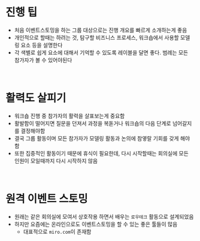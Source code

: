 # 진행 팁

- 처음 이벤트스토밍을 하는 그룹 대상으로는 진행 개요를 빠르게 소개하는게 좋음
- 개인적으로 할때는 하려는 것, 탐구할 비즈니스 프로세스, 워크숍에서 사용할 모델링 요소 등을 설명한다
- 각 색별로 쉽게 요소에 대해서 기억할 수 있도록 레이블을 달면 좋다. 범례는 모든 참가자가 볼 수 있어야된다

<br>

# 활력도 살피기

- 워크숍 진행 중 참가자의 활력을 살표보는게 중요함
- 활발함이 떨어지면 질문을 던져서 과정을 복돋거나 워크숍의 다음 단계로 넘어갈지를 결정해야함
- 결국 그룹 활동이며 모든 참가자가 모델링 활동과 논의에 참옇랄 기회를 갖게 해야함
- 또한 집중적인 활동이기 때문에 휴식이 필요한데, 다시 시작할때는 회의실에 모든 인원이 모일때까지 다시 시작하지 않음

<br>

# 원격 이벤트 스토밍

- 원래는 같은 회의실에 모여서 상호작용 하면서 배우는 `로우테크` 활동으로 설계되었음
- 하지만 요즘에는 온라인으로도 이벤트스토밍을 할 수 있는 좋은 툴들이 많음
  - 대표적으로 `miro.com`이 존재함
